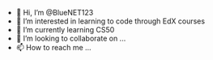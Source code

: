 - 👋 Hi, I’m @BlueNET123
- 👀 I’m interested in learning to code through EdX courses
- 🌱 I’m currently learning CS50
- 💞️ I’m looking to collaborate on ...
- 📫 How to reach me ...

<!---
BlueNET123/BlueNET123 is a ✨ special ✨ repository because its `README.md` (this file) appears on your GitHub profile.
You can click the Preview link to take a look at your changes.
--->
